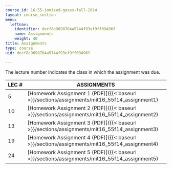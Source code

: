 ```yaml
---
course_id: 16-55-ionized-gases-fall-2014
layout: course_section
menu:
  leftnav:
    identifier: decf8e9698704a5744f93ef9ff09496f
    name: Assignments
    weight: 40
title: Assignments
type: course
uid: decf8e9698704a5744f93ef9ff09496f

---
```


The lecture number indicates the class in which the assignment was due.

| LEC # | ASSIGNMENTS |
| --- | --- |
| 5 | [Homework Assignment 1 (PDF)]({{< baseurl >}}/sections/assignments/mit16_55f14_assignment1) |
| 10 | [Homework Assignment 2 (PDF)]({{< baseurl >}}/sections/assignments/mit16_55f14_assignment2) |
| 13 | [Homework Assignment 3 (PDF)]({{< baseurl >}}/sections/assignments/mit16_55f14_assignment3) |
| 19 | [Homework Assignment 4 (PDF)]({{< baseurl >}}/sections/assignments/mit16_55f14_assignment4) |
| 24 | [Homework Assignment 5 (PDF)]({{< baseurl >}}/sections/assignments/mit16_55f14_assignment5)